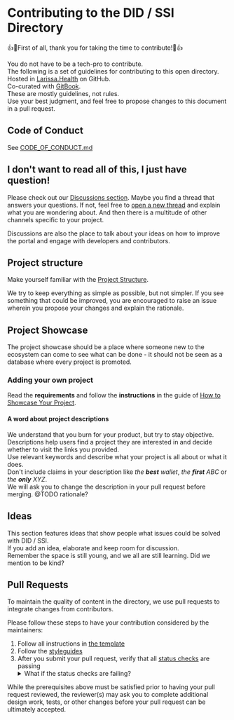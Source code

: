 # Contributing to the DID / SSI Directory

👍🎉First of all, thank you for taking the time to contribute!🎉👍

You do not have to be a tech-pro to contribute.  
The following is a set of guidelines for contributing to this open directory.  
Hosted in [Larissa.Health](https://github.com/Larissa-Health/did-ssi-directory) on GitHub.  
Co-curated with [GitBook](https://gitbook.com).  
These are mostly guidelines, not rules.  
Use your best judgment, and feel free to propose changes to this document in a pull request.

## Code of Conduct

See [CODE_OF_CONDUCT.md](https://github.com/Larissa-Health/did-ssi-directory/CODE_OF_CONDUCT.md)

## I don't want to read all of this, I just have question!

Please check out our [Discussions section](https://github.com/Larissa-Health/did-ssi-directory/discussions). 
Maybe you find a thread that answers your questions. 
If not, feel free to [open a new thread](https://github.com/Larissa-Health/did-ssi-directory/discussions/new) and explain what you are wondering about. 
And then there is a multitude of other channels specific to your project.

Discussions are also the place to talk about your ideas on how to improve the portal and engage with developers and contributors.

## Project structure

Make yourself familiar with the [Project Structure](https://github.com/Larissa-Health/did-ssi-directory/PROJECT_STRUCTURE.md). 

We try to keep everything as simple as possible, but not simpler. 
If you see something that could be improved, you are encouraged to raise an issue wherein you propose your changes and explain the rationale.

## Project Showcase

The project showcase should be a place where someone new to the ecosystem can come to see what can be done - it should not be seen as a database where every project is promoted.

### Adding your own project

Read the **requirements** and follow the **instructions** in the guide of 
[How to Showcase Your Project](https://github.com/Larissa-Health/did-ssi-directory/SHOWCASE_YOUR_PRODUCT.md).

#### A word about project descriptions

We understand that you burn for your product, but try to stay objective.  
Descriptions help users find a project they are interested in and decide whether to visit the links you provided.  
Use relevant keywords and describe what your project is all about or what it does.  
Don't include claims in your description like *the **best** wallet*, *the **first** ABC* or *the **only** XYZ*.  
We will ask you to change the description in your pull request before merging. @TODO rationale?

## Ideas 

This section features ideas that show people what issues could be solved with DID / SSI.  
If you add an idea, elaborate and keep room for discussion.  
Remember the space is still young, and we all are still learning. 
Did we mention to be kind?  

## Pull Requests

To maintain the quality of content in the directory, we use pull requests to integrate changes from contributors. 

Please follow these steps to have your contribution considered by the maintainers:

1. Follow all instructions in [the template](.github/PULL_REQUEST_TEMPLATE.md)
2. Follow the [styleguides](https://github.com/Larissa-Health/did-ssi-directory/STYLEGUIDE.md)  
3. After you submit your pull request, verify that all [status checks](https://help.github.com/articles/about-status-checks/) are passing <details><summary>What if the status checks are failing?</summary>If a status check is failing, and you believe that the failure is unrelated to your change, please leave a comment on the pull request explaining why you believe the failure is unrelated. A maintainer will re-run the status check for you. If we conclude that the failure was a false positive, then we will open an issue to track and resolve that problem.</details>

While the prerequisites above must be satisfied prior to having your pull request reviewed, the reviewer(s) may ask you to complete additional design work, tests, or other changes before your pull request can be ultimately accepted.

